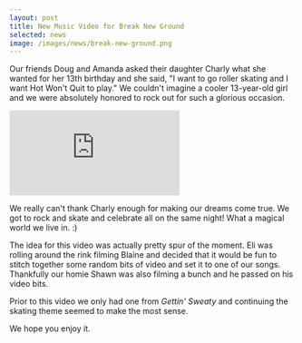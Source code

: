 ```yaml
---
layout: post
title: New Music Video for Break New Ground
selected: news
image: /images/news/break-new-ground.png
---
```


Our friends Doug and Amanda asked their daughter Charly what she wanted for her 13th birthday and she said, "I want to go roller skating and I want Hot Won't Quit to play." We couldn't imagine a cooler 13-year-old girl and we were absolutely honored to rock out for such a glorious occasion.

<div class="video-container">
<iframe src="https://www.youtube.com/embed/eWpQr9pDh_0" frameborder="0" webkitallowfullscreen mozallowfullscreen allowfullscreen></iframe>
</div>

We really can't thank Charly enough for making our dreams come true. We got to rock and skate and celebrate all on the same night! What a magical world we live in. :)

The idea for this video was actually pretty spur of the moment. Eli was rolling around the rink filming Blaine and decided that it would be fun to stitch together some random bits of video and set it to one of our songs. Thankfully our homie Shawn was also filming a bunch and he passed on his video bits.

Prior to this video we only had one from _Gettin' Sweaty_ and continuing the skating theme seemed to make the most sense.

We hope you enjoy it.
